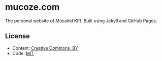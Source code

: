 # mucoze.com

The personal website of Mücahid KIR. Built using Jekyll and GitHub Pages.

## License

* Content: [Creative Commons, BY](http://creativecommons.org/licenses/by/4.0/)
* Code: [MIT](http://opensource.org/licenses/mit-license.php)

